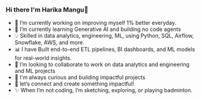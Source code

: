 <table>
  <tr>
    <h3> Hi there I'm Harika Mangu👋</h3>
    <ul>
      <li>🔭 I’m currently working on improving myself 1% better everyday.</li>
      <li>🌱 I’m currently learning Generative AI and building no code agents</li>
      <li>💡 Skilled in data analytics, engineering, ML, using Python, SQL, Airflow, Snowflake, AWS, and more.</li>
      <li>📊 I have Built end-to-end ETL pipelines, BI dashboards, and ML models for real-world insights.</li>
      <li>👯 I’m looking to collaborate to work on data analytics and engineering and ML projects</li>
      <li>💬 I'm always curious and building impactful projects</li>
      <li>🎯 let’s connect and create something impactful!</li>
      <li>✨ When I’m not coding, I’m sketching, exploring, or playing badminton.</li>
    </ul>
  </tr>
</table>

